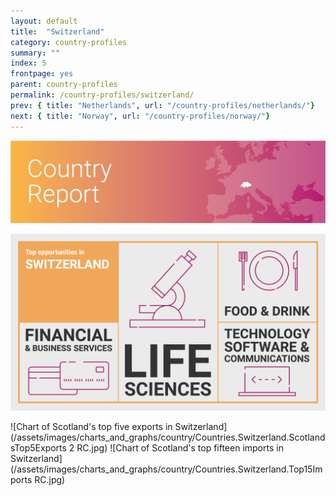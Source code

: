 ```yaml
---
layout: default
title:  "Switzerland"
category: country-profiles
summary: ""
index: 5
frontpage: yes
parent: country-profiles
permalink: /country-profiles/switzerland/
prev: { title: "Netherlands", url: "/country-profiles/netherlands/"}
next: { title: "Norway", url: "/country-profiles/norway/"}
---
```


![An image of Switzerland outlined on a map](/assets/images/country_maps/05-Switzerland.png)

![An infographic of top opportunities in Switzerland](/assets/images/country_infographics/05-Switzerland-top-opportunities.png)

![Chart of Scotland's top five exports in Switzerland](/assets/images/charts_and_graphs/country/Countries.Switzerland.ScotlandsTop5Exports 2 RC.jpg)
![Chart of Scotland's top fifteen imports in Switzerland](/assets/images/charts_and_graphs/country/Countries.Switzerland.Top15Imports RC.jpg)
